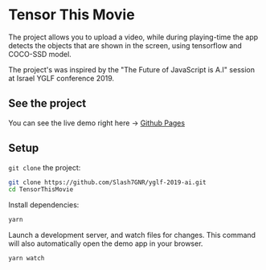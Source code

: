 # Tensor This Movie

The project allows you to upload a video, while during playing-time the app detects the objects that are shown in the screen, using tensorflow and COCO-SSD model.

The project's was inspired by the "The Future of JavaScript is A.I" session at Israel YGLF conference 2019.

## See the project
You can see the live demo right here -> [Github Pages]()

## Setup

`git clone` the project:

```sh
git clone https://github.com/Slash7GNR/yglf-2019-ai.git
cd TensorThisMovie
```

Install dependencies:

```sh
yarn
```

Launch a development server, and watch files for changes. This command will also automatically open
the demo app in your browser.

```sh
yarn watch
```
